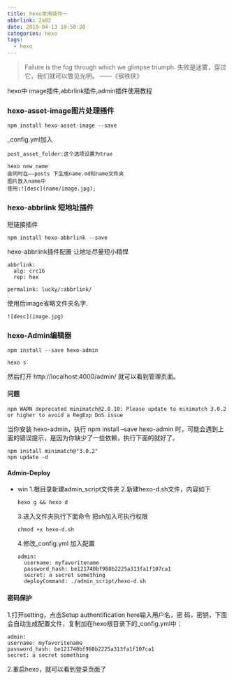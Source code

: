 ```yaml
---
title: hexo常用插件一
abbrlink: 2a82
date: 2019-04-13 10:50:20
categories: hexo
tags:
  - hexo
---
```

> Failure is the fog through which we glimpse triumph.
> 失败是迷雾，穿过它，我们就可以瞥见光明。 ——《钢铁侠》
 
hexo中 image插件,abbrlink插件,admin插件使用教程

<!-- more -->

### hexo-asset-image图片处理插件
```
npm install hexo-asset-image --save 
```
_config.yml加入
```
post_asset_folder:这个选项设置为true
```
```
hexo new name
会同时在——posts 下生成name.md和name文件夹
图片放入name中
使用:![desc](name/image.jpg);
```
### hexo-abbrlink 短地址插件
短链接插件
```
npm install hexo-abbrlink --save
```
hexo-abbrlink插件配置 让地址尽量短小精悍
```
abbrlink:
  alg: crc16
  rep: hex

permalink: lucky/:abbrlink/
```
使用后image省略文件夹名字.
```
![desc](image.jpg)
```

### hexo-Admin编辑器
```
npm install --save hexo-admin
```
```
hexo s
```
然后打开 http://localhost:4000/admin/ 就可以看到管理页面。

#### 问题
```
npm WARN deprecated minimatch@2.0.10: Please update to minimatch 3.0.2 or higher to avoid a RegExp DoS issue
```
当你安装 hexo-admin，执行 npm install –save hexo-admin 时，可能会遇到上面的错误提示，是因为你缺少了一些依赖，执行下面的就好了。
```
npm install minimatch@"3.0.2"  
npm update -d
```

#### Admin-Deploy
- win
  1.根目录新建admin_script文件夹
  2.新建hexo-d.sh文件，内容如下
  ```
  hexo g && hexo d
  ```
  3.进入文件夹执行下面命令 把sh加入可执行权限
  ```
  chmod +x hexo-d.sh
  ```
  4.修改_config.yml 加入配置
  ```
  admin:
    username: myfavoritename 
    password_hash: be121740bf988b2225a313fa1f107ca1
    secret: a secret something
    deployCommand: ./admin_script/hexo-d.sh
  ```
#### 密码保护
  1.打开setting，点击Setup authentification here输入用户名，密 码，密钥，下面会自动生成配置文件，复制加在hexo根目录下的_config.yml中：

  ```
  admin:
  username: myfavoritename
  password_hash: be121740bf988b2225a313fa1f107ca1
  secret: a secret something
  ```
  2.重启hexo，就可以看到登录页面了